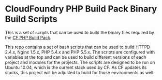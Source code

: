 CloudFoundry PHP Build Pack Binary Build Scripts
================================================

This is a set of scripts that can be used to build the binary files required by the [CF PHP Build Pack].

This repo contains a set of bash scripts that can be used to build HTTPD 2.4.x, Nginx 1.5.x, PHP 5.4.x and PHP 5.5.x.  The scripts are configured with variables at the top and can be used to build different versions of each project and modules for the projects.  The scripts are designed to be run on Ubuntu 10.04, which is the current stack used by CF.  As CF updates its stacks, this project will be adjusted to build for those environments as well.

[CF PHP Build Pack]:https://github.com/dmikusa-pivotal/cf-php-build-pack
